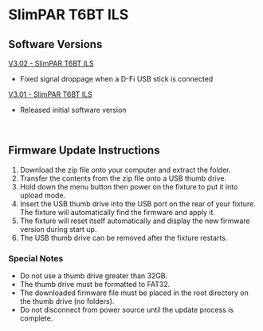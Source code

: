 # SlimPAR T6BT ILS

## Software Versions

[V3.02 - SlimPAR T6BT ILS](https://github.com/Chauvet-DJ/SLIMPART6BTILS/blob/d2efddaf5180ec80881ba3f36e9ba9ced5097ee9/Firmware/V3.02.zip)
- Fixed signal droppage when a D-Fi USB stick is connected

[V3.01 - SlimPAR T6BT ILS](https://github.com/Chauvet-DJ/SLIMPART6BTILS/blob/3eabbe1723be80026606ead33553d04c5a5feada/Firmware/V3.01.zip)
- Released initial software version

&nbsp;

## Firmware Update Instructions
1. Download the zip file onto your computer and extract the folder.
2. Transfer the contents from the zip file onto a USB thumb drive.
3. Hold down the menu button then power on the fixture to put it into upload mode.
4. Insert the USB thumb drive into the USB port on the rear of your fixture. The fixture will automatically find the firmware and apply it.
5. The fixture will reset itself automatically and display the new firmware version during start up.
6. The USB thumb drive can be removed after the fixture restarts.

### Special Notes
* Do not use a thumb drive greater than 32GB.
* The thumb drive must be formatted to FAT32.
* The downloaded firmware file must be placed in the root directory on the thumb drive (no folders).
* Do not disconnect from power source until the update process is complete.
